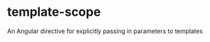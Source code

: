 template-scope
==============

An Angular directive for explicitly passing in parameters to templates
